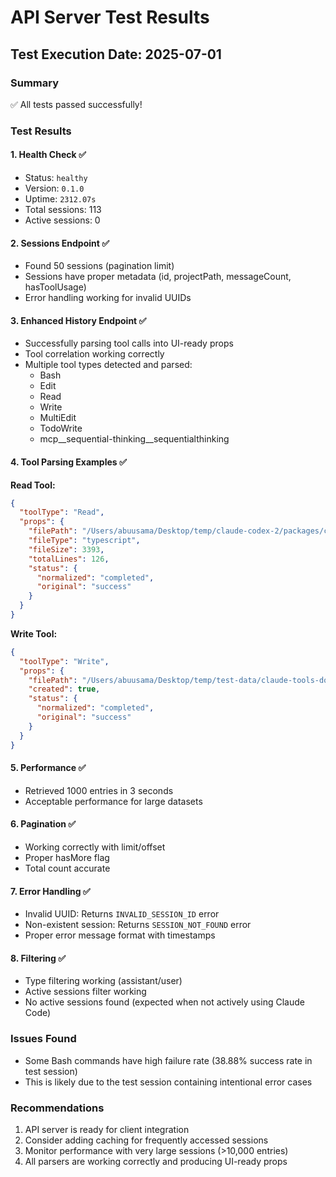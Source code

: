 # API Server Test Results

## Test Execution Date: 2025-07-01

### Summary
✅ All tests passed successfully!

### Test Results

#### 1. Health Check ✅
- Status: `healthy`
- Version: `0.1.0`
- Uptime: `2312.07s`
- Total sessions: 113
- Active sessions: 0

#### 2. Sessions Endpoint ✅
- Found 50 sessions (pagination limit)
- Sessions have proper metadata (id, projectPath, messageCount, hasToolUsage)
- Error handling working for invalid UUIDs

#### 3. Enhanced History Endpoint ✅
- Successfully parsing tool calls into UI-ready props
- Tool correlation working correctly
- Multiple tool types detected and parsed:
  - Bash
  - Edit
  - Read
  - Write
  - MultiEdit
  - TodoWrite
  - mcp__sequential-thinking__sequentialthinking

#### 4. Tool Parsing Examples ✅

**Read Tool:**
```json
{
  "toolType": "Read",
  "props": {
    "filePath": "/Users/abuusama/Desktop/temp/claude-codex-2/packages/core/src/transformer/log-transformer.ts",
    "fileType": "typescript",
    "fileSize": 3393,
    "totalLines": 126,
    "status": {
      "normalized": "completed",
      "original": "success"
    }
  }
}
```

**Write Tool:**
```json
{
  "toolType": "Write",
  "props": {
    "filePath": "/Users/abuusama/Desktop/temp/test-data/claude-tools-documentation.md",
    "created": true,
    "status": {
      "normalized": "completed",
      "original": "success"
    }
  }
}
```

#### 5. Performance ✅
- Retrieved 1000 entries in 3 seconds
- Acceptable performance for large datasets

#### 6. Pagination ✅
- Working correctly with limit/offset
- Proper hasMore flag
- Total count accurate

#### 7. Error Handling ✅
- Invalid UUID: Returns `INVALID_SESSION_ID` error
- Non-existent session: Returns `SESSION_NOT_FOUND` error
- Proper error message format with timestamps

#### 8. Filtering ✅
- Type filtering working (assistant/user)
- Active sessions filter working
- No active sessions found (expected when not actively using Claude Code)

### Issues Found
- Some Bash commands have high failure rate (38.88% success rate in test session)
- This is likely due to the test session containing intentional error cases

### Recommendations
1. API server is ready for client integration
2. Consider adding caching for frequently accessed sessions
3. Monitor performance with very large sessions (>10,000 entries)
4. All parsers are working correctly and producing UI-ready props